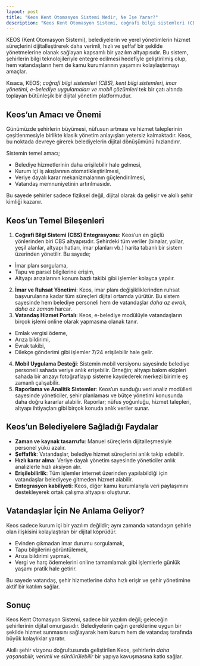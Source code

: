 ```yaml
---
layout: post
title: "Keos Kent Otomasyon Sistemi Nedir, Ne İşe Yarar?"
description: "Keos Kent Otomasyon Sistemi, coğrafi bilgi sistemleri (CBS) entegrasyonu, e-belediye modülleri ve mobil çözümleriyle şehir yönetiminde verimliliği artıran bir dijital altyapıdır."
---
```


KEOS (Kent Otomasyon Sistemi), belediyelerin ve yerel yönetimlerin hizmet süreçlerini dijitalleştirerek daha verimli, hızlı ve şeffaf bir şekilde yönetmelerine olanak sağlayan kapsamlı bir yazılım altyapısıdır. Bu sistem, şehirlerin bilgi teknolojileriyle entegre edilmesi hedefiyle geliştirilmiş olup, hem vatandaşların hem de kamu kurumlarının yaşamını kolaylaştırmayı amaçlar.

Kısaca, KEOS; *coğrafi bilgi sistemleri (CBS), kent bilgi sistemleri, imar yönetimi, e-belediye uygulamaları ve mobil çözümleri* tek bir çatı altında toplayan bütünleşik bir dijital yönetim platformudur.

## Keos’un Amacı ve Önemi

Günümüzde şehirlerin büyümesi, nüfusun artması ve hizmet taleplerinin çeşitlenmesiyle birlikte klasik yönetim anlayışları yetersiz kalmaktadır. Keos, bu noktada devreye girerek belediyelerin dijital dönüşümünü hızlandırır.

Sistemin temel amacı;

- Belediye hizmetlerinin daha erişilebilir hale gelmesi,
- Kurum içi iş akışlarının otomatikleştirilmesi,
- Veriye dayalı karar mekanizmalarının güçlendirilmesi,
- Vatandaş memnuniyetinin artırılmasıdır.

Bu sayede şehirler sadece fiziksel değil, dijital olarak da gelişir ve akıllı şehir kimliği kazanır.

## Keos’un Temel Bileşenleri

1. **Coğrafi Bilgi Sistemi (CBS) Entegrasyonu**: Keos’un en güçlü yönlerinden biri CBS altyapısıdır. Şehirdeki tüm veriler (binalar, yollar, yeşil alanlar, altyapı hatları, imar planları vb.) harita tabanlı bir sistem üzerinden yönetilir. Bu sayede;
  - İmar planı sorgulama,
  - Tapu ve parsel bilgilerine erişim,
  - Altyapı arızalarının konum bazlı takibi gibi işlemler kolayca yapılır.
2. **İmar ve Ruhsat Yönetimi**: Keos, imar planı değişikliklerinden ruhsat başvurularına kadar tüm süreçleri dijital ortamda yürütür. Bu sistem sayesinde hem belediye personeli hem de vatandaşlar *daha az evrak, daha az zaman* harcar.
3. **Vatandaş Hizmet Portalı**: Keos, e-belediye modülüyle vatandaşların birçok işlemi online olarak yapmasına olanak tanır.
  - Emlak vergisi ödeme,
  - Arıza bildirimi,
  - Evrak takibi,
  - Dilekçe gönderimi gibi işlemler 7/24 erişilebilir hale gelir.
4. **Mobil Uygulama Desteği**: Sistemin mobil versiyonu sayesinde belediye personeli sahada veriye anlık erişebilir. Örneğin; altyapı bakım ekipleri sahada bir arızayı fotoğraflayıp sisteme kaydederek merkezi birimle eş zamanlı çalışabilir.
5. **Raporlama ve Analitik Sistemler**: Keos’un sunduğu veri analiz modülleri sayesinde yöneticiler, şehir planlaması ve bütçe yönetimi konusunda daha doğru kararlar alabilir. Raporlar; nüfus yoğunluğu, hizmet talepleri, altyapı ihtiyaçları gibi birçok konuda anlık veriler sunar.

## Keos’un Belediyelere Sağladığı Faydalar

- **Zaman ve kaynak tasarrufu**: Manuel süreçlerin dijitalleşmesiyle personel yükü azalır.
- **Şeffaflık**: Vatandaşlar, belediye hizmet süreçlerini anlık takip edebilir.
- **Hızlı karar alma**: Veriye dayalı yönetim sayesinde yöneticiler anlık analizlerle hızlı aksiyon alır.
- **Erişilebilirlik**: Tüm işlemler internet üzerinden yapılabildiği için vatandaşlar belediyeye gitmeden hizmet alabilir.
- **Entegrasyon kabiliyeti**: Keos, diğer kamu kurumlarıyla veri paylaşımını destekleyerek ortak çalışma altyapısı oluşturur.

## Vatandaşlar İçin Ne Anlama Geliyor?

Keos sadece kurum içi bir yazılım değildir; aynı zamanda vatandaşın şehirle olan ilişkisini kolaylaştıran bir dijital köprüdür.

- Evinden çıkmadan imar durumu sorgulamak,
- Tapu bilgilerini görüntülemek,
- Arıza bildirimi yapmak,
- Vergi ve harç ödemelerini online tamamlamak gibi işlemlerle günlük yaşamı pratik hale getirir.

Bu sayede vatandaş, şehir hizmetlerine daha hızlı erişir ve şehir yönetimine aktif bir katılım sağlar.

## Sonuç

Keos Kent Otomasyon Sistemi, sadece bir yazılım değil; geleceğin şehirlerinin dijital omurgasıdır. Belediyelerin çağın gereklerine uygun bir şekilde hizmet sunmasını sağlayarak hem kurum hem de vatandaş tarafında büyük kolaylıklar yaratır.

Akıllı şehir vizyonu doğrultusunda geliştirilen Keos, şehirlerin *daha yaşanabilir, verimli ve sürdürülebilir* bir yapıya kavuşmasına katkı sağlar.